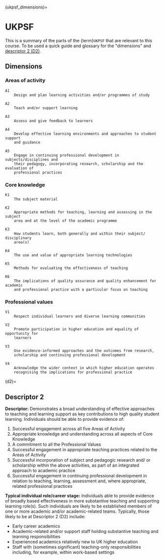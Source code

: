 (ukpsf_dimensions)=
# UKPSF

This is a summary of the parts of the {term}`UKPSF` that are relevant to this
course. To be used a quick guide and glossary for the "dimensions" and
[descriptor 2 (D2)](d2).

## Dimensions

### Areas of activity

```{glossary}
A1
    Design and plan learning activities and/or programmes of study

A2
    Teach and/or support learning

A3
    Assess and give feedback to learners

A4
    Develop effective learning environments and approaches to student support
    and guidance

A5
    Engage in continuing professional development in subjects/disciplines and
    their pedagogy, incorporating research, scholarship and the evaluation of
    professional practices
```

### Core knowledge

```{glossary}
K1
    The subject material

K2
    Appropriate methods for teaching, learning and assessing in the subject
    area and at the level of the academic programme

K3
    How students learn, both generally and within their subject/ disciplinary
    area(s)

K4
    The use and value of appropriate learning technologies

K5
    Methods for evaluating the effectiveness of teaching

K6
    The implications of quality assurance and quality enhancement for academic
    and professional practice with a particular focus on teaching
```

### Professional values

```{glossary}
V1
    Respect individual learners and diverse learning communities

V2
    Promote participation in higher education and equality of opportunity for
    learners

V3
    Use evidence-informed approaches and the outcomes from research,
    scholarship and continuing professional development

V4
    Acknowledge the wider context in which higher education operates
    recognising the implications for professional practice
```

(d2)=
## Descriptor 2

**Descriptor:**
Demonstrates a broad understanding of effective approaches to teaching and
learning support as key contributions to high quality student learning.
Individuals should be able to provide evidence of:

1. Successful engagement across all five Areas of Activity
1. Appropriate knowledge and understanding across all aspects of Core Knowledge
1. A commitment to all the Professional Values
1. Successful engagement in appropriate teaching practices related to the Areas
   of Activity
1. Successful incorporation of subject and pedagogic research and/ or
   scholarship within the above activities, as part of an integrated approach
   to academic practice
1. Successful engagement in continuing professional development in relation to
   teaching, learning, assessment and, where appropriate, related professional
   practices

**Typical individual role/career stage:**
Individuals able to provide evidence of broadly based effectiveness in more
substantive teaching and supporting learning role(s). Such individuals are
likely to be established members of one or more academic and/or
academic-related teams. Typically, those likely to be at Descriptor 2 (D2)
include:

* Early career academics
* Academic-related and/or support staff holding substantive teaching and
  learning responsibilities
* Experienced academics relatively new to UK higher education
* Staff with (sometimes significant) teaching-only responsibilities including,
  for example, within work-based settings
